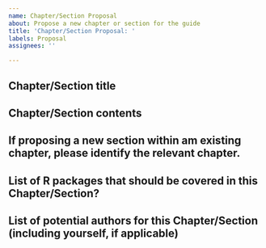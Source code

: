 ```yaml
---
name: Chapter/Section Proposal
about: Propose a new chapter or section for the guide
title: 'Chapter/Section Proposal: '
labels: Proposal
assignees: ''

---
```


## Chapter/Section title

## Chapter/Section contents 

<!--- Provide a brief outline, justifying inclusion in the guide and whether it is already covered in part by other sections/chapters --->

## If proposing a new section within am existing chapter, please identify the relevant chapter.

<!--- Chapter Name --->

## List of R packages that should be covered in this Chapter/Section?

<!--- Provide name of each package, and a link to its GitHub/CRAN page --->

## List of potential authors for this Chapter/Section (including yourself, if applicable)
